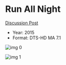 # Run All Night

[Discussion Post](https://www.avsforum.com/threads/bass-eq-for-filtered-movies.2995212/post-56898868)

* Year: 2015
* Format: DTS-HD MA 7.1

![img 0](https://i.imgur.com/aCaBZaa.jpg)

![img 1](https://i.imgur.com/lIUH9Gg.jpg)

